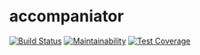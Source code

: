 # accompaniator
[![Build Status](https://travis-ci.org/nzinov/accompaniator.svg?branch=master)](https://travis-ci.org/nzinov/accompaniator)
[![Maintainability](https://api.codeclimate.com/v1/badges/0d97fe99732240fd1b87/maintainability)](https://codeclimate.com/github/nzinov/accompaniator/maintainability)
[![Test Coverage](https://api.codeclimate.com/v1/badges/0d97fe99732240fd1b87/test_coverage)](https://codeclimate.com/github/nzinov/accompaniator/test_coverage)
